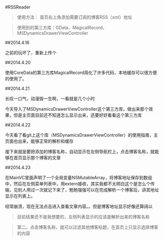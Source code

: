 #RSSReader


>使用方法：
>首页右上角添加需要订阅的博客RSS（xml）地址


>使用到的第三方库：GData、MagicalRecord、MSDynamicsDrawerViewController

##2014.4.16


之前的玩坏了，重新上传个


##2014.4.20


使用CoreData的第三方库MagicalRecord简化了许多代码，本地缓存可以很方便的使用了。


##2014.4.21


长叹一口气，动漫毁一生啊，一看就是几个小时


今天导入了MSDynamicsDrawerViewController这个第三方库，做出来那个效果，但是主页面目前还不知道怎么显示出来，还要好好看看这个第三方库


##2014.4.22


今天看了看git上这个库（MSDynamicsDrawerViewController）的使用指南，主页面也出来，能够正常的解析和缓存


接下来就是要把添加的博客名称，自动显示在左侧导航栏上，点击博客名称，就能够在首页显示那个博客的文章


##2014.4.23


在MainVC里面声明了一个全局变量NSMutableArray，将博客地址保存到数组中，然后在左侧菜单列表中，用extern接收，其实我都不太明白这个是怎么个传输，见别人用过一次就记下来了，勉勉强强可以在完成解析一个博客后，讲其地址显示在列表上。


经常崩溃，现在无法点击进入查看文章内容。。但是博客地址显示好像还算阔以

>目前结果还不是我想要的，左侧列表显示的应该是解析出来的博客名称


>第二，点击博客名称，就可以过滤其他博客标题，在首页上只显示选择博客的内容
